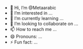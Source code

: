 - 👋 Hi, I’m @Metaarabic
- 👀 I’m interested in ...
- 🌱 I’m currently learning ...
- 💞️ I’m looking to collaborate on ...
- 📫 How to reach me ...
- 😄 Pronouns: ...
- ⚡ Fun fact: ...

<!---
Metaarabic/Metaarabic is a ✨ special ✨ repository because its `README.md` (this file) appears on your GitHub profile.
You can click the Preview link to take a look at your changes.
--->

